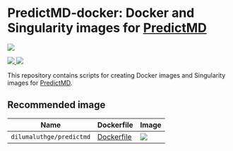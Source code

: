 # PredictMD-docker: Docker and Singularity images for [PredictMD](https://predictmd.net)

<p>
<a href="https://doi.org/10.5281/zenodo.1291209">
<img
src="https://zenodo.org/badge/109460252.svg"/>
</a>
</p>

<p>
<a
href="https://bors.tech">
<img
src="https://bors.tech/images/badge_small.svg"/>
</a> <a
href="https://travis-ci.com/DilumAluthge/PredictMD-docker/branches">
<img
src="https://travis-ci.com/DilumAluthge/PredictMD-docker.svg?branch=master"/>
</a>
</p>

This repository contains scripts for creating Docker images and
Singularity images for [PredictMD](https://predictmd.net).

## Recommended image

| Name | Dockerfile | Image |
| ---- | ---------- | ----- |
| `dilumaluthge/predictmd` | [Dockerfile](/images/predictmd/builddir/Dockerfile) | <a href="https://hub.docker.com/r/dilumaluthge/predictmd"><img src="https://images.microbadger.com/badges/image/dilumaluthge/predictmd.svg"></a> |
